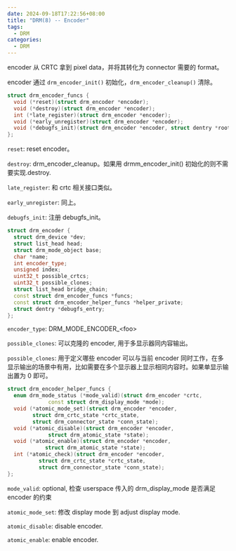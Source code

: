 ```yaml
---
date: 2024-09-18T17:22:56+08:00
title: "DRM(8) -- Encoder"
tags:
  - DRM
categories:
  - DRM
---
```


encoder 从 CRTC 拿到 pixel data，并将其转化为 connector 需要的 format。

encoder 通过 `drm_encoder_init()` 初始化，`drm_encoder_cleanup()` 清除。

```c++
struct drm_encoder_funcs {
  void (*reset)(struct drm_encoder *encoder);
  void (*destroy)(struct drm_encoder *encoder);
  int (*late_register)(struct drm_encoder *encoder);
  void (*early_unregister)(struct drm_encoder *encoder);
  void (*debugfs_init)(struct drm_encoder *encoder, struct dentry *root);
};
```

`reset`: reset encoder。

`destroy`: drm_encoder_cleanup。如果用 drmm_encoder_init() 初始化的则不需要实现.destroy.

`late_register`: 和 crtc 相关接口类似。

`early_unregister`: 同上。

`debugfs_init`: 注册 debugfs_init。

```c++
struct drm_encoder {
  struct drm_device *dev;
  struct list_head head;
  struct drm_mode_object base;
  char *name;
  int encoder_type;
  unsigned index;
  uint32_t possible_crtcs;
  uint32_t possible_clones;
  struct list_head bridge_chain;
  const struct drm_encoder_funcs *funcs;
  const struct drm_encoder_helper_funcs *helper_private;
  struct dentry *debugfs_entry;
};
```

`encoder_type`: DRM_MODE_ENCODER_\<foo\>

`possible_clones`: 可以克隆的 encoder, 用于多显示器同内容输出。

`possible_clones`: 用于定义哪些 encoder 可以与当前 encoder 同时工作，在多显示输出的场景中有用，比如需要在多个显示器上显示相同内容时。如果单显示输出置为 0 即可。

```c++
struct drm_encoder_helper_funcs {
  enum drm_mode_status (*mode_valid)(struct drm_encoder *crtc,
             const struct drm_display_mode *mode);
  void (*atomic_mode_set)(struct drm_encoder *encoder,
        struct drm_crtc_state *crtc_state,
        struct drm_connector_state *conn_state);
  void (*atomic_disable)(struct drm_encoder *encoder,
             struct drm_atomic_state *state);
  void (*atomic_enable)(struct drm_encoder *encoder,
            struct drm_atomic_state *state);
  int (*atomic_check)(struct drm_encoder *encoder,
          struct drm_crtc_state *crtc_state,
          struct drm_connector_state *conn_state);
};
```

`mode_valid`: optional, 检查 userspace 传入的 drm_display_mode 是否满足 encoder 的约束

`atomic_mode_set`: 修改 display mode 到 adjust display mode.

`atomic_disable`: disable encoder.

`atomic_enable`: enable encoder.
